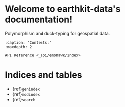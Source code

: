 # Welcome to earthkit-data's documentation!

Polymorphism and duck-typing for geospatial data.

```{toctree}
:caption: 'Contents:'
:maxdepth: 2

API Reference <_api/emohawk/index>
```

# Indices and tables

- {ref}`genindex`
- {ref}`modindex`
- {ref}`search`
